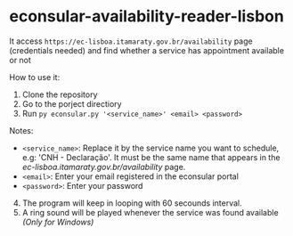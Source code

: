 # econsular-availability-reader-lisbon

It access `https://ec-lisboa.itamaraty.gov.br/availability` page (credentials needed) and find whether a service has appointment available or not

How to use it:
1. Clone the repository
2. Go to the porject directiory
3. Run `py econsular.py '<service_name>' <email> <password>`

Notes:
* `<service_name>`: Replace it by the service name you want to schedule, e.g: 'CNH - Declaração'. It must be the same name that appears in the <i>ec-lisboa.itamaraty.gov.br/availability</i> page.
* `<email>`: Enter your email registered in the econsular portal
* `<password>`: Enter your password

4. The program will keep in looping with 60 secounds interval.
5. A ring sound will be played whenever the service was found available <i>(Only for Windows)</i>
